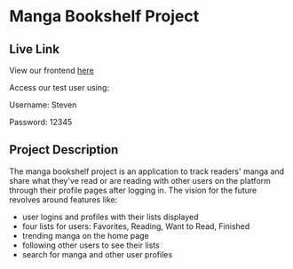 # Manga Bookshelf Project

## Live Link
View our frontend [here](https://manga-book-shelf-frontend.vercel.app/)

Access our test user using: 

Username: Steven

Password: 12345

## Project Description
The manga bookshelf project is an application to track readers' manga and share what they've read or are reading with other users on the platform through their profile pages after logging in. The vision for the future revolves around features like:
- user logins and profiles with their lists displayed
- four lists for users: Favorites, Reading, Want to Read, Finished
- trending manga on the home page
- following other users to see their lists
- search for manga and other user profiles
